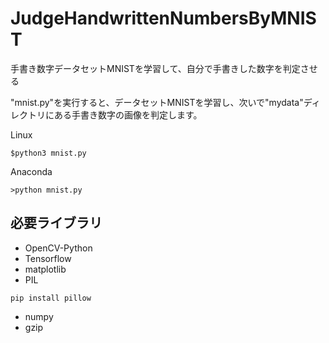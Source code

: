 # JudgeHandwrittenNumbersByMNIST
手書き数字データセットMNISTを学習して、自分で手書きした数字を判定させる

"mnist.py"を実行すると、データセットMNISTを学習し、次いで"mydata"ディレクトリにある手書き数字の画像を判定します。

Linux
```
$python3 mnist.py
```

Anaconda
```
>python mnist.py
```

## 必要ライブラリ
- OpenCV-Python
- Tensorflow
- matplotlib
- PIL
```
pip install pillow
```

- numpy
- gzip
